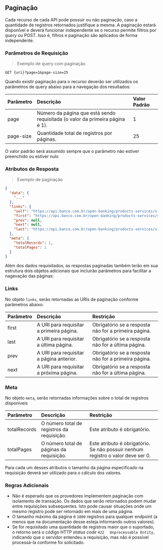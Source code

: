 ## Paginação

Cada recurso de cada API pode possuir ou não paginação, caso a quantidade de registros retornados justifique a mesma. 
A paginação estará disponível e deverá funcionar independente se o recurso permite filtros por *query* ou POST. Isso é, filtros e paginação são aplicados de forma independente.

### Parâmetros de Requisição

> Exemplo de query com paginação

```http
GET {uri}?page=1&page-size=25
```


Quando existir paginação para o recurso deverão ser utilizados os parâmetros de query abaixo para a navegação dos resultados:

| Parâmetro | Descrição                                                                    | Valor Padrão |
|:--------- |:---------------------------------------------------------------------------- |:------------ |
| page      | Número da página que está sendo requisitada (o valor da primeira página é 1). | 1            |
| page-size | Quantidade total de registros por páginas.                                    | 25           |

<aside class="notice">
O valor padrão será assumido sempre que o parâmetro não estiver preenchido ou estiver nulo
</aside>

### Atributos de Resposta


> Exemplo de paginação

```json
{
  "data": {
    "..."
  },
  "links": {
    "self": "https://api.banco.com.br/open-banking/products-services/v1/personal-invoice-financing",
    "first": "https://api.banco.com.br/open-banking/products-services/v1/personal-invoice-financing",
    "prev": null,
    "next": null,
    "last": "https://api.banco.com.br/open-banking/products-services/v1/personal-invoice-financing"
  },
  "meta": {
    "totalRecords": 1,
    "totalPages": 1
  }
}
```

Além dos dados requisitados, as respostas paginadas também terão em sua estrutura dois objetos adicionais que incluirão parâmetros para facilitar a nagevação das páginas:

### Links
No objeto `links`, serão retornadas as URIs de paginação conforme parâmetros abaixo:

| Parâmetro | Descrição                                                                  | Restrição                                             |
|:--------- |:-------------------------------------------------------------------------- |:----------------------------------------------------- |
| first     | A URI para requisitar a primeira página.                                   | Obrigatório se a resposta não for a primeira página.  |
| last      | A URI para requisitar a última página.                                     | Obrigatório se a resposta não for a última página.    |
| prev      | A URI para requisitar a página anterior.                                   | Obrigatório se a resposta não for a primeira página.  |
| next      | A URI para requisitar a próxima página.                                    | Obrigatório se a resposta não for a última página.    |

### Meta
No objeto `meta`, serão retornadas informações sobre o total de registros disponíveis

| Parâmetro     | Descrição                                    | Restrição                                                                       |
|:------------- |:-------------------------------------------- |:------------------------------------------------------------------------------- |
| totalRecords  | O número total de registros da requisição.   | Este atributo é obrigatório.                                                    | 
| totalPages    | O número total de páginas da requisição.     | Este atributo é obrigatório. Se não possuir nenhum registro o valor deve ser 0. |

<aside class="warning">
Para cada um desses atributos o tamanho da página especificado na requisição deverá ser utilizado para o cálculo dos valores.
</aside>

### Regras Adicionais

* Não é esperado que os provedores implementem paginação com isolamento de transação. Os dados que serão retornados podem mudar entre requisições subsequentes. Isto pode causar situações onde um mesmo registro pode ser retornado em mais de uma página.
* O tamanho máximo da página é `1000` registros para qualquer endpoint (a menos que na documentação desse esteja informando outros valores).
* Se for requisitado uma quantidade de registros maior que o suportado, o retorno será o código HTTP *status code* `422 `
` Unprocessable Entity`, indicando que o servidor entendeu a requisição, mas não é possível processá-la conforme foi solicitado.